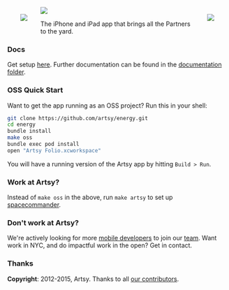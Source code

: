 <img src="https://raw.githubusercontent.com/artsy/energy/master/docs/screenshots/artsy_logo.png" align="left" hspace="30px" vspace="30px">
<img src="https://raw.githubusercontent.com/artsy/energy/master/docs/screenshots/energy.png" align="right" hspace="30px" vspace="30px">


<a href="http://folio.artsy.net"><img src ="https://raw.githubusercontent.com/artsy/energy/master/docs/screenshots/folio_screenshots.jpg"></a>

The iPhone and iPad app that brings all the Partners to the yard.

### Docs

Get setup [here](docs/getting_started.md). Further documentation can be found in the [documentation folder](docs#readme).

### OSS Quick Start

Want to get the app running as an OSS project? Run this in your shell:

```sh
git clone https://github.com/artsy/energy.git
cd energy
bundle install
make oss
bundle exec pod install
open "Artsy Folio.xcworkspace"
```

You will have a running version of the Artsy app by hitting `Build > Run`. 

### Work at Artsy?

Instead of `make oss` in the above, run `make artsy` to set up [spacecommander](https://github.com/square/spacecommander).

### Don't work at Artsy?

We're actively looking for more [mobile developers](https://www.artsy.net/job/mobile-engineer) to join our [team](https://github.com/artsy/mobile/). Want work in NYC, and do impactful work in the open? Get in contact.

### Thanks

**Copyright**: 2012-2015, Artsy. Thanks to all [our contributors](/docs/THANKS.md).
